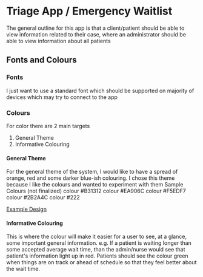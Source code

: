 
# Triage App / Emergency Waitlist

The general outline for this app is that a client/patient should be able to view information related to their case, where an administrator should be able to view information about all patients

## Fonts and Colours
### Fonts
I just want to use a standard font which should be supported on majority of devices which may try to connect to the app

### Colours
For color there are 2 main targets
  1) General Theme
  2) Informative Colouring

#### General Theme
For the general theme of the system, I would like to have a spread of orange, red and some darker blue-ish colouring.
I chose this theme because I like the colours and wanted to experiment with them
Sample Colours (not finalized)
colour #B31312
colour #EA906C
colour #F5EDF7
colour #2B2A4C
colour #222

[Example Design](https://github.com/RockParker/Emergency-Waitlist/colourPallete.png)

#### Informative Colouring
This is where the colour will make it easier for a user to see, at a glance, some important general information. 
e.g. If a patient is waiting longer than some accepted average wait time, than the admin/nurse would see that patient's information light up in red. Patients should see the colour green when things are on track or ahead of schedule so that they feel better about the wait time.

